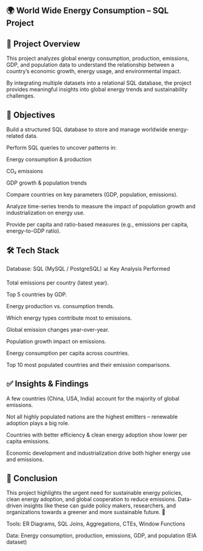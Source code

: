 ## 🌍 World Wide Energy Consumption – SQL Project

## 📌 Project Overview

This project analyzes global energy consumption, production, emissions, GDP, and population data to understand the relationship between a country’s economic growth, energy usage, and environmental impact.

By integrating multiple datasets into a relational SQL database, the project provides meaningful insights into global energy trends and sustainability challenges.

## 🎯 Objectives

Build a structured SQL database to store and manage worldwide energy-related data.

Perform SQL queries to uncover patterns in:

Energy consumption & production

CO₂ emissions

GDP growth & population trends

Compare countries on key parameters (GDP, population, emissions).

Analyze time-series trends to measure the impact of population growth and industrialization on energy use.

Provide per capita and ratio-based measures (e.g., emissions per capita, energy-to-GDP ratio).

## 🛠️ Tech Stack

Database: SQL (MySQL / PostgreSQL)
📊 Key Analysis Performed

Total emissions per country (latest year).

Top 5 countries by GDP.

Energy production vs. consumption trends.

Which energy types contribute most to emissions.

Global emission changes year-over-year.

Population growth impact on emissions.

Energy consumption per capita across countries.

Top 10 most populated countries and their emission comparisons.

## ✅ Insights & Findings

A few countries (China, USA, India) account for the majority of global emissions.

Not all highly populated nations are the highest emitters – renewable adoption plays a big role.

Countries with better efficiency & clean energy adoption show lower per capita emissions.

Economic development and industrialization drive both higher energy use and emissions.
## 🚀 Conclusion

This project highlights the urgent need for sustainable energy policies, clean energy adoption, and global cooperation to reduce emissions. Data-driven insights like these can guide policy makers, researchers, and organizations towards a greener and more sustainable future. 🌱

Tools: ER Diagrams, SQL Joins, Aggregations, CTEs, Window Functions

Data: Energy consumption, production, emissions, GDP, and population (EIA dataset)
